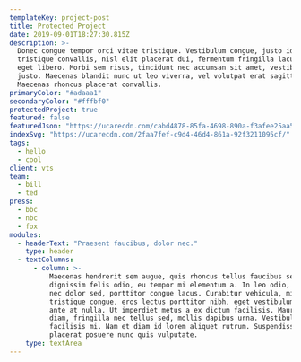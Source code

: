 ```yaml
---
templateKey: project-post
title: Protected Project
date: 2019-09-01T18:27:30.815Z
description: >-
  Donec congue tempor orci vitae tristique. Vestibulum congue, justo id
  tristique convallis, nisl elit placerat dui, fermentum fringilla lacus metus
  eget libero. Morbi sem risus, tincidunt nec accumsan sit amet, vestibulum non
  justo. Maecenas blandit nunc ut leo viverra, vel volutpat erat sagittis.
  Maecenas rhoncus placerat convallis.
primaryColor: "#adaaa1"
secondaryColor: "#fffbf0"
protectedProject: true
featured: false
featuredJson: "https://ucarecdn.com/cabd4878-85fa-4698-890a-f3afee25aa55/"
indexSvg: "https://ucarecdn.com/2faa7fef-c9d4-46d4-861a-92f3211095cf/"
tags:
  - hello
  - cool
client: vts
team:
  - bill
  - ted
press:
  - bbc
  - nbc
  - fox
modules:
  - headerText: "Praesent faucibus, dolor nec."
    type: header
  - textColumns:
      - column: >-
          Maecenas hendrerit sem augue, quis rhoncus tellus faucibus sed. Nunc
          dignissim felis odio, eu tempor mi elementum a. In leo odio, laoreet
          nec dolor sed, porttitor congue lacus. Curabitur vehicula, mi nec
          tristique congue, eros lectus porttitor nibh, eget vestibulum felis
          ante at nulla. Ut imperdiet metus a ex dictum facilisis. Mauris odio
          diam, fringilla nec tellus sed, mollis dapibus urna. Vestibulum non
          facilisis mi. Nam et diam id lorem aliquet rutrum. Suspendisse
          placerat posuere nunc quis vulputate.
    type: textArea
---
```

